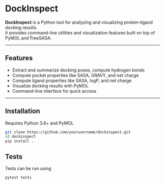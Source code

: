 # DockInspect

**DockInspect** is a Python tool for analyzing and visualizing protein–ligand docking results.  
It provides command-line utilities and visualization features built on top of PyMOL and FreeSASA.

---

## Features

- Extract and summarize docking poses, compute hydrogen bonds
- Compute pocket properties like SASA, GRAVY, and net charge
- Compute ligand properties like SASA, logP, and net charge
- Visualize docking results with PyMOL
- Command-line interface for quick access

---

## Installation

Requires Python 3.8+ and PyMOL

```bash
git clone https://github.com/yourusername/dockinspect.git
cd dockinspect
pip install . 
``` 

## Tests

Tests can be run using
```bash
pytest tests
``` 